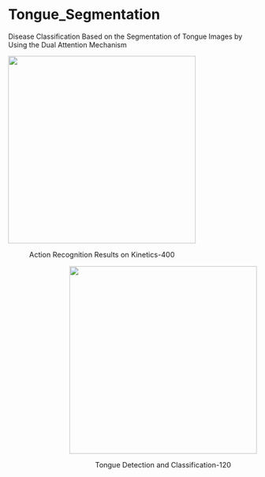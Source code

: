 # Tongue_Segmentation
Disease Classification Based on the Segmentation of Tongue Images by Using the Dual Attention Mechanism


<div align="center">
  <div style="float:left;margin-right:10px;">
  <img src="https://github.com/open-mmlab/mmaction2/raw/master/resources/mmaction2_overview.gif" width="380px"><br>
    <p style="font-size:1.5vw;">Action Recognition Results on Kinetics-400</p>
  </div>
  <div style="float:right;margin-right:0px;">
  <img src="https://github.com/Hamed-Aghapanah/Tongue_Segmentation/blob/main/Tounge.gif" width="380px"><br>
    <p style="font-size:1.5vw;"> Tongue Detection and Classification-120</p>
  </div>
</div>
